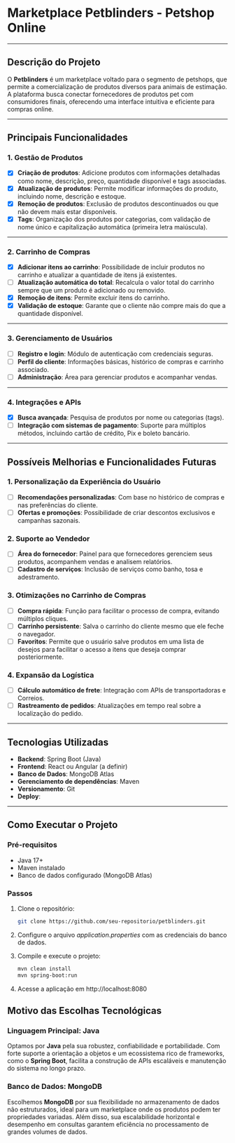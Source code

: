 # Marketplace Petblinders - Petshop Online

---

## **Descrição do Projeto**
O **Petblinders** é um marketplace voltado para o segmento de petshops, que permite a comercialização de produtos diversos para animais de estimação. A plataforma busca conectar fornecedores de produtos pet com consumidores finais, oferecendo uma interface intuitiva e eficiente para compras online.

---

## **Principais Funcionalidades**

### **1. Gestão de Produtos**
- [X] **Criação de produtos**: Adicione produtos com informações detalhadas como nome, descrição, preço, quantidade disponível e tags associadas.
- [X] **Atualização de produtos**: Permite modificar informações do produto, incluindo nome, descrição e estoque.
- [X] **Remoção de produtos**: Exclusão de produtos descontinuados ou que não devem mais estar disponíveis.
- [X] **Tags**: Organização dos produtos por categorias, com validação de nome único e capitalização automática (primeira letra maiúscula).

---

### **2. Carrinho de Compras**
- [X] **Adicionar itens ao carrinho**: Possibilidade de incluir produtos no carrinho e atualizar a quantidade de itens já existentes.
- [ ] **Atualização automática do total**: Recalcula o valor total do carrinho sempre que um produto é adicionado ou removido.
- [X] **Remoção de itens**: Permite excluir itens do carrinho.
- [X] **Validação de estoque**: Garante que o cliente não compre mais do que a quantidade disponível.

---

### **3. Gerenciamento de Usuários**
- [ ] **Registro e login**: Módulo de autenticação com credenciais seguras.
- [ ] **Perfil do cliente**: Informações básicas, histórico de compras e carrinho associado.
- [ ] **Administração**: Área para gerenciar produtos e acompanhar vendas.

---

### **4. Integrações e APIs**
- [X] **Busca avançada**: Pesquisa de produtos por nome ou categorias (tags).
- [ ]  **Integração com sistemas de pagamento**: Suporte para múltiplos métodos, incluindo cartão de crédito, Pix e boleto bancário.

---

## **Possíveis Melhorias e Funcionalidades Futuras**

### **1. Personalização da Experiência do Usuário**
- [ ] **Recomendações personalizadas**: Com base no histórico de compras e nas preferências do cliente.
- [ ] **Ofertas e promoções**: Possibilidade de criar descontos exclusivos e campanhas sazonais.

### **2. Suporte ao Vendedor**
- [ ] **Área do fornecedor**: Painel para que fornecedores gerenciem seus produtos, acompanhem vendas e analisem relatórios.
- [ ] **Cadastro de serviços**: Inclusão de serviços como banho, tosa e adestramento.

### **3. Otimizações no Carrinho de Compras**
- [ ] **Compra rápida**: Função para facilitar o processo de compra, evitando múltiplos cliques.
- [ ] **Carrinho persistente**: Salva o carrinho do cliente mesmo que ele feche o navegador.
- [ ] **Favoritos**: Permite que o usuário salve produtos em uma lista de desejos para facilitar o acesso a itens que deseja comprar posteriormente.

### **4. Expansão da Logística**
- [ ] **Cálculo automático de frete**: Integração com APIs de transportadoras e Correios.
- [ ] **Rastreamento de pedidos**: Atualizações em tempo real sobre a localização do pedido.

---

## **Tecnologias Utilizadas**
- **Backend**: Spring Boot (Java)
- **Frontend**: React ou Angular (a definir)
- **Banco de Dados**: MongoDB Atlas
- **Gerenciamento de dependências**: Maven
- **Versionamento**: Git
- **Deploy**: 

---

## **Como Executar o Projeto**

### **Pré-requisitos**
- Java 17+
- Maven instalado
- Banco de dados configurado (MongoDB Atlas)

### **Passos**
1. Clone o repositório:
   ```bash
   git clone https://github.com/seu-repositorio/petblinders.git

2. Configure o arquivo *application.properties* com as credenciais do banco de dados.

3. Compile e execute o projeto:
   ```bash
   mvn clean install
   mvn spring-boot:run

4. Acesse a aplicação em http://localhost:8080

## Motivo das Escolhas Tecnológicas

### Linguagem Principal: Java
Optamos por **Java** pela sua robustez, confiabilidade e portabilidade. Com forte suporte a orientação a objetos e um ecossistema rico de frameworks, como o **Spring Boot**, facilita a construção de APIs escaláveis e manutenção do sistema no longo prazo.

### Banco de Dados: MongoDB
Escolhemos **MongoDB** por sua flexibilidade no armazenamento de dados não estruturados, ideal para um marketplace onde os produtos podem ter propriedades variadas. Além disso, sua escalabilidade horizontal e desempenho em consultas garantem eficiência no processamento de grandes volumes de dados.